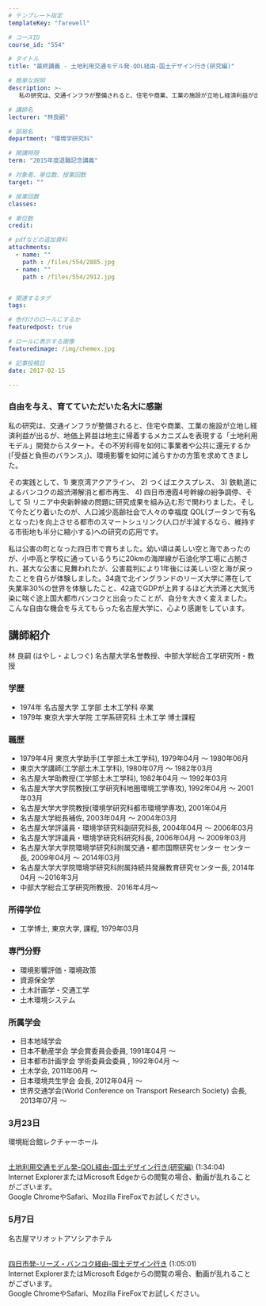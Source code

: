 ```yaml
---
# テンプレート指定
templateKey: "farewell"

# コースID
course_id: "554"

# タイトル
title: "最終講義 - 土地利用交通モデル発-QOL経由-国土デザイン行き(研究編)"

# 簡単な説明
description: >-
   私の研究は、交通インフラが整備されると、住宅や商業、工業の施設が立地し経済利益が出るが、地価上昇益は地主に帰着するメカニズムを表現する「土地利用モデル」開発からスタート。その不労利得を如何に...

# 講師名
lecturer: "林良嗣"

# 部局名
department: "環境学研究科"

# 開講時限
term: "2015年度退職記念講義"

# 対象者、単位数、授業回数
target: ""

# 授業回数
classes: 

# 単位数
credit: 

# pdfなどの追加資料
attachments: 
  - name: "" 
    path : /files/554/2885.jpg
  - name: "" 
    path : /files/554/2912.jpg


# 関連するタグ
tags:

# 色付けのロールにするか
featuredpost: true

# ロールに表示する画像
featuredimage: /img/chemex.jpg

# 記事投稿日
date: 2017-02-15

---
```


### 自由を与え、育てていただいた名大に感謝
 

私の研究は、交通インフラが整備されると、住宅や商業、工業の施設が立地し経済利益が出るが、地価上昇益は地主に帰着するメカニズムを表現する「土地利用モデル」開発からスタート。その不労利得を如何に事業者や公共に還元するか(「受益と負担のバランス」)、環境影響を如何に減らすかの方策を求めてきました。

その実践として、1) 東京湾アクアライン、 2) つくばエクスプレス、 3) 鉄軌道によるバンコクの超渋滞解消と都市再生、 4) 四日市港霞4号幹線の紛争調停、そして 5) リニア中央新幹線の問題に研究成果を組み込む形で関わりました。そして今たどり着いたのが、人口減少高齢社会で人々の幸福度 QOL(ブータンで有名となった)を向上させる都市のスマートシュリンク(人口が半減するなら、維持する市街地も半分に縮小する)への研究の応用です。

私は公害の町となった四日市で育ちました。幼い頃は美しい空と海であったのが、小中高と学校に通っているうちに20kmの海岸線が石油化学工場に占拠され、甚大な公害に見舞われたが、公害裁判により1年後には美しい空と海が戻ったことを自らが体験しました。34歳で北イングランドのリーズ大学に滞在して失業率30%の世界を体験したこと、42歳でGDPが上昇するほど大渋滞と大気汚染に喘ぐ途上国大都市バンコクと出会ったことが、自分を大きく変えました。こんな自由な機会を与えてもらった名古屋大学に、心より感謝をしています。

## 講師紹介

林 良嗣 (はやし・よしつぐ) 名古屋大学名誉教授、中部大学総合工学研究所・教授 


### 学歴


  * 1974年 名古屋大学 工学部 土木工学科 卒業
  * 1979年 東京大学大学院 工学系研究科 土木工学 博士課程


### 職歴


  * 1979年4月 東京大学助手(工学部土木工学科), 1979年04月 ～ 1980年06月
  * 東京大学講師(工学部土木工学科), 1980年07月 ～ 1982年03月
  * 名古屋大学助教授(工学部土木工学科), 1982年04月 ～ 1992年03月
  * 名古屋大学大学院教授(工学研究科地圏環境工学専攻), 1992年04月 ～ 2001年03月
  * 名古屋大学大学院教授(環境学研究科都市環境学専攻), 2001年04月
  * 名古屋大学総長補佐, 2003年04月 ～ 2004年03月
  * 名古屋大学評議員・環境学研究科副研究科長, 2004年04月 ～ 2006年03月
  * 名古屋大学評議員・環境学研究科研究科長, 2006年04月 ～ 2009年03月
  * 名古屋大学大学院環境学研究科附属交通・都市国際研究センター センター長, 2009年04月 ～ 2014年03月
  * 名古屋大学大学院環境学研究科附属持続共発展教育研究センター長, 2014年04月 ～2016年3月
  * 中部大学総合工学研究所教授、2016年4月〜


### 所得学位


  * 工学博士, 東京大学, 課程, 1979年03月


### 専門分野


  * 環境影響評価・環境政策
  * 資源保全学
  * 土木計画学・交通工学
  * 土木環境システム


### 所属学会


  * 日本地域学会
  * 日本不動産学会 学会賞委員会委員, 1991年04月 ～
  * 日本都市計画学会 学術委員会委員 , 1992年04月 ～
  * 土木学会, 2011年06月 ～
  * 日本環境共生学会 会長, 2012年04月 ～
  * 世界交通学会(World Conference on Transport Research Society) 会長, 2013年07月 ～


### 3月23日
  
環境総合館レクチャーホール

<a href="http://nuvideo.media.nagoya-u.ac.jp/embed/b977c432154d29f44f1f1a0e8a7083155e5545a0" target="blank"><br />土地利用交通モデル発-QOL経由-国土デザイン行き(研究編)</a> (1:34:04)   
Internet ExplorerまたはMicrosoft Edgeからの閲覧の場合、動画が乱れることがございます。   
Google ChromeやSafari、Mozilla FireFoxでお試しください。 


### 5月7日
  
名古屋マリオットアソシアホテル

<a href="http://nuvideo.media.nagoya-u.ac.jp/embed/fed906b81aa449ab60684573eebabe78349fb58f" target="blank"><br />四日市発-リーズ・バンコク経由-国土デザイン行き</a> (1:05:01)   
Internet ExplorerまたはMicrosoft Edgeからの閲覧の場合、動画が乱れることがございます。   
Google ChromeやSafari、Mozilla FireFoxでお試しください。